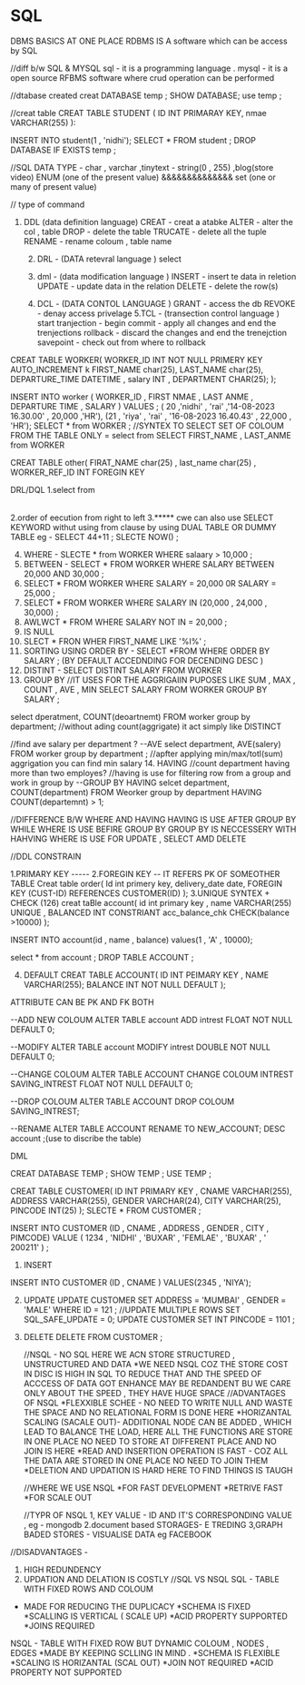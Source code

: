 # SQL
DBMS BASICS AT ONE PLACE 
 RDBMS IS A software which can be access by SQL 

 //diff b/w SQL & MYSQL 
 sql - it is a programming language . 
 mysql - it is a open source RFBMS software where crud operation can be performed 

 //dtabase created
creat DATABASE temp ;
SHOW DATABASE;
use temp ;

//creat table 
CREAT TABLE STUDENT (
ID INT PRIMARAY KEY,
nmae VARCHAR(255)
):

INSERT INTO student(1 , 'nidhi');
SELECT * FROM student ;
DROP DATABASE IF EXISTS temp ;

//SQL DATA TYPE - 
char , varchar ,tinytext - string(0 , 255) ,blog(store video) 
ENUM (one of the present value) &&&&&&&&&&&&&& set (one or many of present value)

// type of command 
1. DDL (data definition language)
    CREAT - creat a atabke 
     ALTER - alter the col , table
   DROP - delete the table
   TRUCATE - delete all the tuple
   RENAME - rename coloum , table name

   2. DRL - (DATA  retevral language ) select
  
   3. dml - (data modification language )
    INSERT - insert te data in reletion
    UPDATE - update data in the relation 
    DELETE - delete the row(s)

   4. DCL - (DATA CONTOL LANGUAGE )
      GRANT - access the db 
      REVOKE - denay access privelage 
   5.TCL - (transection control language )
      start tranjection - begin
      commit - apply all changes and end the trenjections
      rollback - discard the changes and end the trenejction
      savepoint - check out from where to rollback

CREAT TABLE WORKER(
WORKER_ID INT NOT NULL PRIMERY KEY AUTO_INCREMENT k
FIRST_NAME char(25),
LAST_NAME char(25),
DEPARTURE_TIME DATETIME ,
salary INT ,
DEPARTMENT CHAR(25);
);

INSERT INTO worker 
( WORKER_ID , FIRST NMAE , LAST ANME , DEPARTURE TIME , SALARY ) VALUES ;
( 20 ,'nidhi' , 'rai' ,'14-08-2023 16.30.00' , 20,000 ,'HR'),
(21 , 'riya' , 'rai' , '16-08-2023 16.40.43' , 22,000 , 'HR');
SELECT * from WORKER ;
//SYNTEX TO SELECT SET OF COLOUM FROM  THE TABLE ONLY = select <set of coloum name> from <table name>
SELECT FIRST_NAME , LAST_ANME  from WORKER 

CREAT TABLE other(
FIRAT_NAME char(25) ,
last_name char(25) ,
WORKER_REF_ID INT FOREGIN KEY 


DRL/DQL 
1.select<set cf coloum name > from <table name>
2.order of eecution from right to left
3.***** cwe can also use SELECT KEYWORD withut using from clause by using DUAL TABLE OR DUMMY TABLE 
eg - SELECT 44+11 ;  SLECTE NOW() ;

4. WHERE - SLECTE * from WORKER WHERE salaary > 10,000 ;
5. BETWEEN - SELECT * FROM WORKER WHERE SALARY BETWEEN 20,000 AND 30,000 ;
6. SELECT * FROM WORKER WHERE SALARY = 20,000 0R SALARY = 25,000 ;
7. SELECT * FROM WORKER WHERE SALARY IN (20,000 , 24,000 , 30,000) ;
8. AWLWCT * FROM WHERE SALARY NOT IN = 20,000 ;
9. IS NULL
10. SLECT * FRON WHER FIRST_NAME LIKE '%I%' ;
11. SORTING USING ORDER BY - SELECT *FROM WHERE ORDER BY SALARY ; (BY DEFAULT ACCEDNDING FOR DECENDING DESC )
12. DISTINT - SELECT DISTINT SALARY FROM WORKER
13. GROUP BY 
//IT USES FOR THE AGGRIGAIIN PUPOSES LIKE SUM , MAX , COUNT , AVE , MIN
SELECT SALARY FROM WORKER GROUP BY SALARY ;

select dperatment, COUNT(deoartnemt) FROM worker group by department;
//without ading count(aggrigate) it act simply like DISTINCT

//find ave salary per department ? 
--AVE
select department, AVE(salery) FROM worker group by department ;
//apfter applying min/max/totl(sum) aggrigation you can find min salary
14. HAVING
//count department having more than two employes?
//having is use for filtering row from a group and work in group by 
--GROUP BY HAVING 
selcet department, COUNT(department) FROM Weorker group by department HAVING COUNT(departemnt) > 1;

//DIFFERENCE B/W WHERE AND HAVING
HAVING IS USE AFTER GROUP BY WHILE WHERE IS USE BEFIRE GROUP BY
GROUP BY IS NECCESSERY WITH HAHVING 
WHERE IS USE FOR UPDATE , SELECT AMD DELETE

//DDL CONSTRAIN

 1.PRIMARY KEY -----
 2.FOREGIN KEY -- IT REFERS PK OF SOMEOTHER TABLE
Creat table order(
Id int primery key,
delivery_date date,
FOREGIN KEY (CUST-ID) REFERENCES CUSTOMER(ID)
);
3.UNIQUE SYNTEX + CHECK (126)
creat taBle account(
id int primary key ,
name VARCHAR(255) UNIQUE ,
BALANCED INT 
CONSTRIANT acc_balance_chk CHECK(balance >10000)
);

INSERT INTO account(id , name , balance)
values(1 , 'A' , 10000);

select * from account ;
DROP TABLE ACCOUNT ;

4. DEFAULT 
CREAT TABLE ACCOUNT(
ID INT PEIMARY KEY ,
NAME VARCHAR(255);
BALANCE INT NOT NULL DEFAULT 
);

ATTRIBUTE CAN BE PK AND FK BOTH


--ADD NEW COLOUM 
ALTER TABLE account ADD intrest FLOAT NOT NULL DEFAULT 0;

--MODIFY
ALTER TABLE account MODIFY intrest DOUBLE NOT NULL DEFAULT 0;

--CHANGE COLOUM 
ALTER TABLE ACCOUNT CHANGE COLOUM INTREST SAVING_INTREST FLOAT NOT NULL DEFAULT 0;

--DROP COLOUM
ALTER TABLE ACCOUNT DROP COLOUM SAVING_INTREST;

 --RENAME
 ALTER TABLE ACCOUNT RENAME TO NEW_ACCOUNT;
DESC account ;(use to discribe the table)


DML

CREAT DATABASE TEMP ;
SHOW TEMP ;
USE TEMP ;

CREAT TABLE CUSTOMER(
ID INT PRIMARY KEY ,
CNAME VARCHAR(255),
ADDRESS VARCHAR(255),
GENDER VARCHAR(24),
CITY VARCHAR(25),
PINCODE INT(25)
);
SLECTE * FROM CUSTOMER ;

INSERT INTO CUSTOMER (ID , CNAME , ADDRESS , GENDER , CITY , PIMCODE)
VALUE ( 1234 , 'NIDHI' , 'BUXAR' , 'FEMLAE' , 'BUXAR' , ' 200211' ) ;
1. INSERT

INSERT INTO CUSTOMER (ID , CNAME )
VALUES(2345  , 'NIYA');

2. UPDATE
   UPDATE CUSTOMER SET ADDRESS = 'MUMBAI' , GENDER = 'MALE' WHERE ID = 121 ;
   //UPDATE MULTIPLE ROWS
   SET SQL_SAFE_UPDATE = 0;
   UPDATE CUSTOMER SET INT PINCODE = 1101 ;

3. DELETE
   DELETE FROM CUSTOMER ;

















   //NSQL -  NO SQL HERE WE ACN STORE STRUCTURED , UNSTRUCTURED AND   DATA
   *WE NEED NSQL COZ THE STORE COST IN DISC IS HIGH IN SQL TO REDUCE THAT AND THE SPEED OF ACCCESS  OF DATA GOT ENHANCE MAY 
    BE REDANDENT BU WE CARE ONLY ABOUT THE SPEED , THEY HAVE HUGE SPACE
//ADVANTAGES OF NSQL
    *FLEXXIBLE SCHEE - NO NEED TO WRITE NULL AND WASTE THE SPACE AND NO RELATIONAL FORM IS DONE HERE
    *HORIZANTAL SCALING (SACALE OUT)- ADDITIONAL NODE CAN BE ADDED , WHICH LEAD TO BALANCE THE LOAD, HERE ALL THE FUNCTIONS 
   ARE STORE IN ONE PLACE NO NEED TO STORE AT DIFFERENT PLACE AND NO JOIN IS HERE
   *READ AND INSERTION OPERATION IS FAST - COZ ALL THE DATA ARE STORED IN ONE PLACE  NO NEED TO JOIN THEM
   *DELETION AND UPDATION IS HARD HERE TO FIND THINGS IS TAUGH

   //WHERE WE USE NSQL
   *FOR FAST DEVELOPMENT
   *RETRIVE FAST
   *FOR SCALE OUT

   //TYPR OF NSQL
   1, KEY VALUE - ID AND IT'S CORRESPONDING VALUE , eg - mongodb
   2.document based STORAGES- E TREDING
   3,GRAPH BADED STORES - VISUALISE DATA  eg FACEBOOK

//DISADVANTAGES -
1. HIGH REDUNDENCY
2. UPDATION AND DELATION IS COSTLY
//SQL VS NSQL
SQL - TABLE WITH FIXED ROWS AND COLOUM
* MADE FOR REDUCING THE DUPLICACY
*SCHEMA IS FIXED
*SCALLING IS VERTICAL ( SCALE UP)
*ACID PROPERTY SUPPORTED
*JOINS REQUIRED

NSQL - TABLE WITH FIXED ROW BUT DYNAMIC COLOUM , NODES , EDGES
*MADE BY KEEPING SCLLING IN MIND .
*SCHEMA IS FLEXIBLE
*SCALING IS HORIZANTAL (SCAL OUT)
*JOIN NOT REQUIRED 
*ACID PROPERTY NOT SUPPORTED
